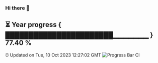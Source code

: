 ### Hi there 👋
⏳ Year progress { ███████████████████████▁▁▁▁▁▁▁ } 77.40 %
---
⏰ Updated on Tue, 10 Oct 2023 12:27:02 GMT
![Progress Bar CI](https://github.com/liununu/liununu/workflows/Progress%20Bar%20CI/badge.svg)
